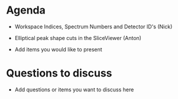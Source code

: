 Agenda
=========

* Workspace Indices, Spectrum Numbers and Detector ID's (Nick)

* Elliptical peak shape cuts in the SliceViewer (Anton)

* Add items you would like to present


Questions to discuss
===========

* Add questions or items you want to discuss here
